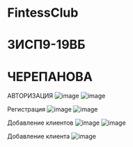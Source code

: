 # FintessClub
# 3ИСП9-19ВБ
# ЧЕРЕПАНОВА 
АВТОРИЗАЦИЯ
![image](https://user-images.githubusercontent.com/116633180/218425051-de4cac75-5e3f-42e4-ad2a-0851f615694c.png)
![image](https://user-images.githubusercontent.com/116633180/218425101-fe98f595-552d-42b0-b1bf-204a29dfb32d.png)

Регистрация
![image](https://user-images.githubusercontent.com/116633180/219637884-129c1390-4db4-405d-9be6-4bb68d93e271.png)
![image](https://user-images.githubusercontent.com/116633180/219637995-0cafb457-c17d-447e-9db9-1756cd1adfaf.png)

 Добавление клиентов
 ![image](https://user-images.githubusercontent.com/116633180/223358606-9c16594e-49db-49e0-9246-cfe7b7d3f11b.png)
![image](https://user-images.githubusercontent.com/116633180/223358714-c92e38e5-6183-4a18-9a51-de6aaed0760c.png)

Добавление клиента
![image](https://user-images.githubusercontent.com/116633180/224951501-717dafc6-b5ab-42cd-a324-65d322afa8cc.png)
